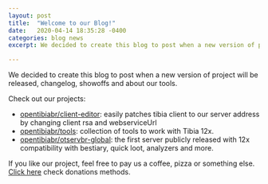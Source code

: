 ```yaml
---
layout: post
title:  "Welcome to our Blog!"
date:   2020-04-14 18:35:28 -0400
categories: blog news
excerpt: We decided to create this blog to post when a new version of project will be released, changelog, showoffs and about our tools.

---
```


We decided to create this blog to post when a new version of project will be released, changelog, showoffs and about our tools.

Check out our projects:
- [opentibiabr/client-editor][client-editor-link]: easily patches tibia client to our server address by changing client rsa and webserviceUrl
- [opentibiabr/tools][tools-link]: collection of tools to work with Tibia 12x.
- [opentibiabr/otservbr-global][otservbr-global-link]: the first server publicly released with 12x compatibility with bestiary, quick loot, analyzers and more.

If you like our project, feel free to pay us a coffee, pizza or something else. [Click here][donation-link] check donations methods.

[donation-link]: /donate.html
[client-editor-link]: https://github.com/opentibiabr/client-editor
[tools-link]: https://github.com/opentibiabr/tools
[otservbr-global-link]: https://github.com/opentibiabr/client-editor